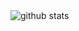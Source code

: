 
<!--
**zxg-code/zxg-code** is a ✨ _special_ ✨ repository because its `README.md` (this file) appears on your GitHub profile.

Here are some ideas to get you started:

- 🔭 I’m currently working on ...
- 🌱 I’m currently learning ...
- 👯 I’m looking to collaborate on ...
- 🤔 I’m looking for help with ...
- 💬 Ask me about ...
- 📫 How to reach me: ...
- 😄 Pronouns: ...
- ⚡ Fun fact: ...
-->
<picture decoding="async" loading="lazy">
  <source media="(prefers-color-scheme: light)" srcset="https://pixel-profile.vercel.app/api/github-stats?username=zxg-code&theme=road_trip&pixelate_avatar=true">
<!--   <source media="(prefers-color-scheme: dark)" srcset="https://pixel-profile.vercel.app/api/github-stats?username=zxg-code&screen_effect=true&theme=road_trip"> -->
  <img alt="github stats" src="https://pixel-profile.vercel.app/api/github-stats?username=zxg-code&theme=road_trip&pixelate_avatar=true">
</picture>
